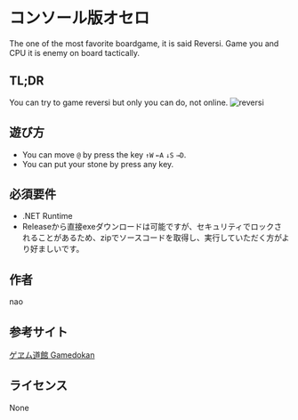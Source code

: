 # コンソール版オセロ
The one of the most favorite boardgame, it is said Reversi. Game you and CPU it is enemy on board tactically.

## TL;DR 
You can try to game reversi but only you can do, not online.
![reversi](https://user-images.githubusercontent.com/46675984/106393466-9411b000-643a-11eb-9141-2c02642a6cb3.gif)

## 遊び方
* You can move `@` by press the key `↑W` `←A` `↓S` `→D`.
* You can put your stone by press any key.

## 必須要件  
* .NET Runtime
* Releaseから直接exeダウンロードは可能ですが、セキュリティでロックされることがあるため、zipでソースコードを取得し、実行していただく方がより好ましいです。

## 作者
nao

## 参考サイト
[ゲヱム道館 Gamedokan](https://www.youtube.com/watch?v=cPDCpk9ZhDM)

## ライセンス
None
